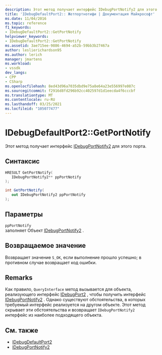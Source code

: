 ```yaml
---
description: Этот метод получает интерфейс IDebugPortNotify2 для этого порта.
title: 'IDebugDefaultPort2:: Жетпортнотифи | Документация Майкрософт'
ms.date: 11/04/2016
ms.topic: reference
f1_keywords:
- IDebugDefaultPort2::GetPortNotify
helpviewer_keywords:
- IDebugDefaultPort2::GetPortNotify
ms.assetid: 3ae715ee-9886-4694-a52b-59bb3b27467a
author: leslierichardson95
ms.author: lerich
manager: jmartens
ms.workload:
- vssdk
dev_langs:
- CPP
- CSharp
ms.openlocfilehash: 8ed43d96a7035dbd9e75a8e64a23e556997e087c
ms.sourcegitcommit: f2916d8fd296b92cc402597d1d1eecda4f6cccbf
ms.translationtype: MT
ms.contentlocale: ru-RU
ms.lasthandoff: 03/25/2021
ms.locfileid: "105077477"
---
```

# <a name="idebugdefaultport2getportnotify"></a>IDebugDefaultPort2::GetPortNotify
Этот метод получает интерфейс [IDebugPortNotify2](../../../extensibility/debugger/reference/idebugportnotify2.md) для этого порта.

## <a name="syntax"></a>Синтаксис

```cpp
HRESULT GetPortNotify(
   IDebugPortNotify2** ppPortNotify
);
```

```csharp
int GetPortNotify(
   out IDebugPortNotify2 ppPortNotify
);
```

## <a name="parameters"></a>Параметры
`ppPortNotify`\
заполняет Объект [IDebugPortNotify2](../../../extensibility/debugger/reference/idebugportnotify2.md) .

## <a name="return-value"></a>Возвращаемое значение
 Возвращает значение `S_OK`, если выполнение прошло успешно; в противном случае возвращает код ошибки.

## <a name="remarks"></a>Remarks
 Как правило, `QueryInterface` метод вызывается для объекта, реализующего интерфейс [IDebugPort2](../../../extensibility/debugger/reference/idebugport2.md) , чтобы получить интерфейс [IDebugPortNotify2](../../../extensibility/debugger/reference/idebugportnotify2.md) . Однако существуют обстоятельства, в которых требуемый интерфейс реализуется на другом объекте. Этот метод скрывает эти обстоятельства и возвращает `IDebugPortNotify2` интерфейс из наиболее подходящего объекта.

## <a name="see-also"></a>См. также
- [IDebugDefaultPort2](../../../extensibility/debugger/reference/idebugdefaultport2.md)
- [IDebugPortNotify2](../../../extensibility/debugger/reference/idebugportnotify2.md)
